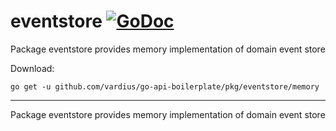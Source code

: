 # eventstore [![GoDoc](https://godoc.org/github.com/vardius/go-api-boilerplate/pkg/eventstore/memory?status.svg)](https://godoc.org/github.com/vardius/go-api-boilerplate/pkg/eventstore/memory)
Package eventstore provides memory implementation of domain event store

Download:
```shell
go get -u github.com/vardius/go-api-boilerplate/pkg/eventstore/memory
```

* * *
Package eventstore provides memory implementation of domain event store
